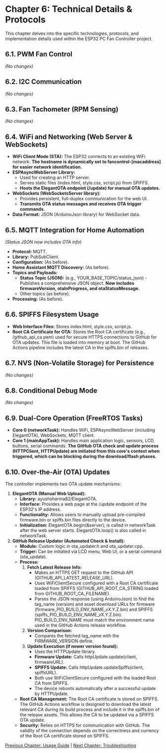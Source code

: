 # **Chapter 6: Technical Details & Protocols**

This chapter delves into the specific technologies, protocols, and implementation details used within the ESP32 PC Fan Controller project.

## **6.1. PWM Fan Control**

*(No changes)*

## **6.2. I2C Communication**

*(No changes)*

## **6.3. Fan Tachometer (RPM Sensing)**

*(No changes)*

## **6.4. WiFi and Networking (Web Server & WebSockets)**

* **WiFi Client Mode (STA):** The ESP32 connects to an existing WiFi network. **The hostname is dynamically set to fancontrol-\[macaddress\] for easier network identification.**  
* **ESPAsyncWebServer Library:**  
  * Used for creating an HTTP server.  
  * Serves static files (index.html, style.css, script.js) from SPIFFS.  
  * **Hosts the ElegantOTA endpoint (/update) for manual OTA updates.**  
* **WebSockets (WebSocketsServer library):**  
  * Provides persistent, full-duplex communication for the web UI.  
  * **Transmits OTA status messages and receives OTA trigger commands.**  
* **Data Format:** JSON (ArduinoJson library) for WebSocket data.

## **6.5. MQTT Integration for Home Automation**

*(Status JSON now includes OTA info)*

* **Protocol:** MQTT.  
* **Library:** PubSubClient.  
* **Configuration:** (As before).  
* **Home Assistant MQTT Discovery:** (As before).  
* **Topics and Payloads:**  
  * **Status Topic (JSON):** (e.g., YOUR\_BASE\_TOPIC/status\_json) \- Publishes a comprehensive JSON object. **Now includes firmwareVersion, otaInProgress, and otaStatusMessage.**  
  * Other topics (as before).  
* **Processing:** (As before).

## **6.6. SPIFFS Filesystem Usage**

* **Web Interface Files:** Stores index.html, style.css, script.js.  
* **Root CA Certificate for OTA:** Stores the Root CA certificate (e.g., /github\_api\_ca.pem) used for secure HTTPS connections to GitHub for OTA updates. This file is loaded into memory at boot. The GitHub Actions pipeline includes the latest CA in the spiffs.bin of releases.

## **6.7. NVS (Non-Volatile Storage) for Persistence**

*(No changes)*

## **6.8. Conditional Debug Mode**

*(No changes)*

## **6.9. Dual-Core Operation (FreeRTOS Tasks)**

* **Core 0 (networkTask):** Handles WiFi, ESPAsyncWebServer (including ElegantOTA), WebSockets, MQTT client.  
* **Core 1 (mainAppTask):** Handles main application logic, sensors, LCD, buttons, serial commands. **The GitHub OTA check and update process (HTTPClient, HTTPUpdate) are initiated from this core's context when triggered, which can be blocking during the download/flash phases.**

## **6.10. Over-the-Air (OTA) Updates**

The controller implements two OTA update mechanisms:

1. **ElegantOTA (Manual Web Upload):**  
   * **Library:** ayushsharma82/ElegantOTA.  
   * **Interface:** Provides a web page at the /update endpoint of the ESP32's IP address.  
   * **Functionality:** Allows users to manually upload pre-compiled firmware.bin or spiffs.bin files directly to the device.  
   * **Initialization:** ElegantOTA.begin(\&server); is called in networkTask after the web server starts. ElegantOTA.loop() is also called in networkTask.  
2. **GitHub Release Updater (Automated Check & Install):**  
   * **Module:** Custom logic in ota\_updater.h and ota\_updater.cpp.  
   * **Trigger:** Can be initiated via LCD menu, Web UI, or a serial command (ota\_update).  
   * **Process:**  
     1. **Fetch Latest Release Info:**  
        * Makes an HTTPS GET request to the GitHub API (GITHUB\_API\_LATEST\_RELEASE\_URL).  
        * Uses WiFiClientSecure configured with a Root CA certificate loaded from SPIFFS (GITHUB\_API\_ROOT\_CA\_STRING loaded from GITHUB\_ROOT\_CA\_FILENAME).  
        * Parses the JSON response (using ArduinoJson) to find the tag\_name (version) and asset download URLs for firmware (firmware\_PIO\_BUILD\_ENV\_NAME\_vX.Y.Z.bin) and SPIFFS (spiffs\_PIO\_BUILD\_ENV\_NAME\_vX.Y.Z.bin). PIO\_BUILD\_ENV\_NAME must match the environment name used in the GitHub Actions release workflow.  
     2. **Version Comparison:**  
        * Compares the fetched tag\_name with the FIRMWARE\_VERSION define.  
     3. **Update Execution (if newer version found):**  
        * Uses the HTTPUpdate library.  
        * **Firmware Update:** Calls httpUpdate.update(client, firmwareURL).  
        * **SPIFFS Update:** Calls httpUpdate.updateSpiffs(client, spiffsURL).  
        * Both use WiFiClientSecure configured with the loaded Root CA from SPIFFS.  
        * The device reboots automatically after a successful update by HTTPUpdate.  
   * **Root CA Management:** The Root CA certificate is stored on SPIFFS. The GitHub Actions workflow is designed to download the latest relevant CA during its build process and include it in the spiffs.bin of the release assets. This allows the CA to be updated via a SPIFFS OTA update.  
   * **Security:** Relies on HTTPS for communication with GitHub. The validity of the connection depends on the correctness and currency of the Root CA certificate stored on SPIFFS.

[Previous Chapter: Usage Guide](05-usage-guide.md) | [Next Chapter: Troubleshooting](07-troubleshooting.md)